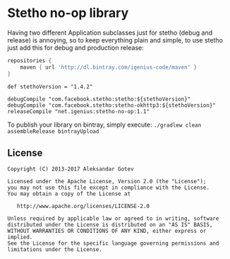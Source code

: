# Stetho no-op library
Having two different Application subclasses just for stetho (debug and release) is annoying, so to keep everything plain and simple, to use stetho just add this for debug and production release:

```groovy
repositories {
    maven { url 'http://dl.bintray.com/igenius-code/maven' }
}
```

```
def stethoVersion = "1.4.2"

debugCompile "com.facebook.stetho:stetho:${stethoVersion}"
debugCompile "com.facebook.stetho:stetho-okhttp3:${stethoVersion}"
releaseCompile "net.igenius:stetho-no-op:1.1"
```

To publish your library on bintray, simply execute: `./gradlew clean assembleRelease bintrayUpload`

## License <a name="license"></a>

    Copyright (C) 2013-2017 Aleksandar Gotev

    Licensed under the Apache License, Version 2.0 (the "License");
    you may not use this file except in compliance with the License.
    You may obtain a copy of the License at

       http://www.apache.org/licenses/LICENSE-2.0

    Unless required by applicable law or agreed to in writing, software
    distributed under the License is distributed on an "AS IS" BASIS,
    WITHOUT WARRANTIES OR CONDITIONS OF ANY KIND, either express or implied.
    See the License for the specific language governing permissions and
    limitations under the License.

